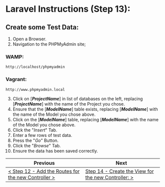 # Laravel Instructions (Step 13):

## Create some Test Data:


1. Open a Browser.
2. Navigation to the PHPMyAdmin site;

### WAMP:

```
http://localhost/phpmyadmin
```

### Vagrant:

```
http://www.phpmyadmin.local
```

3. Click on [**_ProjectName_**] in list of databases on the left, replacing [**_ProjectName_**] with the name of the Project you chose.
4. Ensure that the [**_ModelName_**] table exists, replacing [**_ModelName_**] with the name of the Model you chose above.
5. Click on the [**_ModelName_**] table, replacing [**_ModelName_**] with the name of the Model you chose above.
6. Click the "_Insert_" Tab.
7. Enter a few rows of test data.
8. Press the "_Go_" Button.
9. Click the "_Browse_" Tab.
10. Ensure the data has been saved correctly.

| Previous | Next |
| -------- | ---- |
| [< Step 12 - Add the Routes for the new Controller >](laravel-12.md) | [Step 14 - Create the View for the new Controller: >](laravel-14.md) |